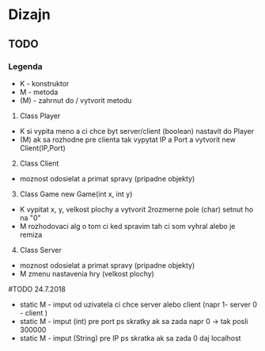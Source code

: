 # Dizajn

## TODO

### Legenda 
* K - konstruktor
* M - metoda
* (M) - zahrnut do / vytvorit metodu

1. Class Player
* K si vypita meno a ci chce byt server/client (boolean) nastavit do Player
* (M) ak sa rozhodne pre clienta tak vypytat IP a Port a vytvorit new Client(IP,Port)

2. Class Client 
* moznost odosielat a primat spravy (pripadne objekty) 

3. Class Game     new Game(int x, int y)
* K vypitat x, y, velkost plochy a vytvorit 2rozmerne pole (char) setnut ho na "0"
* M rozhodovaci alg o tom ci ked spravim tah ci som vyhral alebo je remiza 

4. Class Server
* moznost odosielat a primat spravy (pripadne objekty) 
* M zmenu nastavenia hry (velkost plochy)


#TODO 24.7.2018
* static M - imput od uzivatela ci chce server alebo client   (napr  1- server  0 - client )
* static M - imput (int) pre port     ps skratky ak sa zada napr 0 -> tak posli 300000
* static M - imput (String) pre IP    ps skratka ak sa zada 0 daj localhost 
